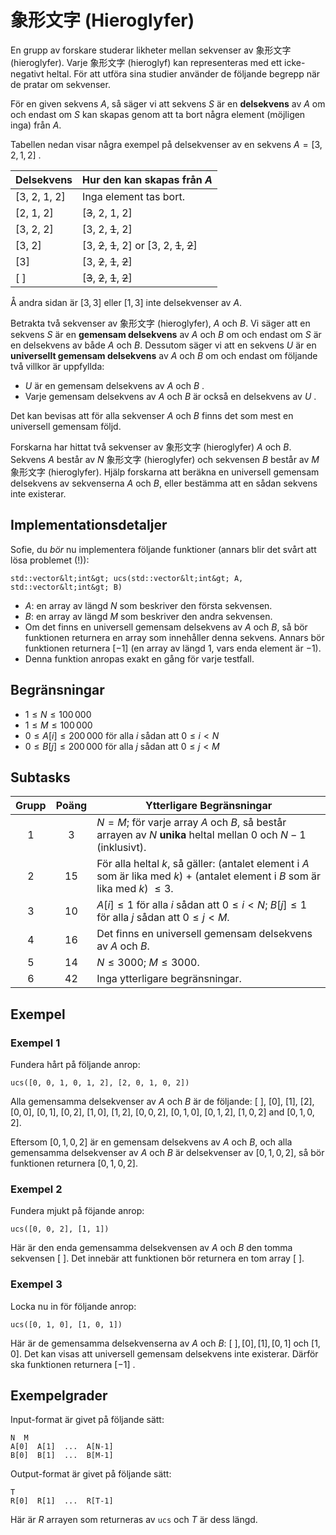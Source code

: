 # 象形文字 (Hieroglyfer)
En grupp av forskare studerar likheter mellan sekvenser av 象形文字 (hieroglyfer).
Varje 象形文字 (hieroglyf) kan representeras med ett icke-negativt heltal.
För att utföra sina studier använder de följande begrepp när de pratar om sekvenser.
 
 För en given sekvens $A$, så säger vi att sekvens $S$ är en **delsekvens** av $A$ om och endast om $S$ kan skapas genom att ta bort några element (möjligen inga) från $A$.

Tabellen nedan visar några exempel på delsekvenser av en sekvens $A = [3, 2, 1, 2]$ .

| Delsekvens    | Hur den kan skapas från $A$ |
|----------------|---------------------------------|
| [3, 2, 1, 2] | Inga element tas bort.
| [2, 1, 2]     | [<s>3</s>, 2, 1, 2]
| [3, 2, 2]     | [3, 2, <s>1</s>, 2]
| [3, 2]         | [3, <s>2</s>, <s>1</s>, 2] or [3, 2, <s>1</s>, <s>2</s>]
| [3]             | [3, <s>2</s>, <s>1</s>, <s>2</s>]
| [ ]              | [<s>3</s>, <s>2</s>, <s>1</s>, <s>2</s>]

Å andra sidan är $[3, 3]$ eller $[1, 3]$ inte delsekvenser av $A$.

Betrakta två sekvenser av 象形文字 (hieroglyfer), $A$ och $B$.
Vi säger att en sekvens $S$ är en **gemensam delsekvens** av $A$ och $B$ om och endast om $S$ är en delsekvens av både $A$ och $B$.
Dessutom säger vi att en sekvens $U$ är en **universellt gemensam delsekvens** av $A$ och $B$ om och endast om följande två villkor är uppfyllda:
* $U$ är en gemensam delsekvens av $A$ och $B$ .
* Varje gemensam delsekvens av $A$ och $B$ är också en delsekvens av $U$ .

Det kan bevisas att för alla sekvenser $A$ och $B$ finns det som mest en universell gemensam följd.

Forskarna har hittat två sekvenser av 象形文字 (hieroglyfer) $A$ och $B$.
Sekvens $A$ består av $N$ 象形文字 (hieroglyfer) och sekvensen $B$ består av $M$ 象形文字 (hieroglyfer).
Hjälp forskarna att beräkna en universell gemensam delsekvens av sekvenserna $A$ och $B$, eller bestämma att en sådan sekvens inte existerar.

## Implementationsdetaljer

Sofie, du *bör* nu implementera följande funktioner (annars blir det svårt att lösa problemet (!)):

```
std::vector&lt;int&gt; ucs(std::vector&lt;int&gt; A, std::vector&lt;int&gt; B)
```
* $A$: en array av längd $N$ som beskriver den första sekvensen.
* $B$: en array av längd $M$ som beskriver den andra sekvensen.
* Om det finns en universell gemensam delsekvens av $A$ och $B$, så bör funktionen returnera en array som innehåller denna sekvens.
  Annars bör funktionen returnera $[-1]$
   (en array av längd $1$, vars enda element är $-1$).
* Denna funktion anropas exakt en gång för varje testfall.


## Begränsningar

* $1 \leq N \leq 100\,000$
* $1 \leq M \leq 100\,000$
* $0 \leq A[i] \leq 200\,000$ för alla $i$ sådan att $0 \leq i < N$
* $0 \leq B[j] \leq 200\,000$ för alla $j$ sådan att $0 \leq j < M$

## Subtasks

| Grupp | Poäng  | Ytterligare Begränsningar |
| :-----: | :----: | ---------------------- |
| 1       | $3$    | $N = M$; för varje array $A$ och $B$, så består arrayen av $N$ **unika** heltal mellan $0$ och $N-1$ (inklusivt).
| 2       | $15$   | För alla heltal $k$, så gäller: (antalet element i $A$ som är lika med $k$) + (antalet element i $B$ som är lika med $k$) $\leq 3$.
| 3       | $10$   | $A[i] \leq 1$ för alla $i$ sådan att $0 \leq i < N$; $B[j] \leq 1$ för alla $j$ sådan att $0 \leq j < M$.
| 4       | $16$   | Det finns en universell gemensam delsekvens av $A$ och $B$.
| 5       | $14$   | $N \leq 3000$; $M \leq 3000$.
| 6       | $42$   | Inga ytterligare begränsningar.

## Exempel

### Exempel 1

Fundera hårt på följande anrop:

```
ucs([0, 0, 1, 0, 1, 2], [2, 0, 1, 0, 2])
```

Alla gemensamma delsekvenser av $A$ och $B$ är de följande:
 $[\ ]$, $[0]$, $[1]$, $[2]$, $[0, 0]$, $[0, 1]$, $[0, 2]$, $[1, 0]$, $[1, 2]$, $[0, 0, 2]$, $[0, 1, 0]$, $[0, 1, 2]$, $[1, 0, 2]$ and $[0, 1, 0, 2]$.

Eftersom $[0, 1, 0, 2]$ är en gemensam delsekvens av $A$ och $B$, och alla gemensamma delsekvenser av $A$ och $B$ är delsekvenser av $[0, 1, 0, 2]$,
 så bör funktionen returnera $[0, 1, 0, 2]$.

### Exempel 2

Fundera mjukt på föjande anrop:

```
ucs([0, 0, 2], [1, 1])
```

Här är den enda gemensamma delsekvensen av $A$ och $B$ den tomma sekvensen $[\ ]$.
Det innebär att funktionen bör returnera en tom array $[\ ]$.

### Exempel 3

Locka nu in för följande anrop:
```
ucs([0, 1, 0], [1, 0, 1])
```

Här är de gemensamma delsekvenserna av $A$ och $B$:
 $[\ ], [0], [1], [0, 1]$ och $[1, 0]$.
Det kan visas att universell gemensam delsekvens inte existerar.
Därför ska funktionen returnera $[-1]$ .

## Exempelgrader

Input-format är givet på följande sätt:

```
N  M
A[0]  A[1]  ...  A[N-1]
B[0]  B[1]  ...  B[M-1]
```

Output-format är givet på följande sätt:

```
T
R[0]  R[1]  ...  R[T-1]
```

Här är $R$ arrayen som returneras av `ucs` och $T$ är dess längd.